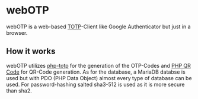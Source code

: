# webOTP

webOTP is a web-based [TOTP](https://en.wikipedia.org/wiki/Time-based_One-time_Password_algorithm)-Client like Google Authenticator but just in a browser.

## How it works
webOTP utilizes [php-totp](https://github.com/greymich/php-totp) for the generation of the OTP-Codes and [PHP QR Code](http://phpqrcode.sourceforge.net/) for QR-Code generation.
As for the database, a MariaDB databse is used but with PDO (PHP Data Object) almost every type of database can be used.
For password-hashing salted sha3-512 is used as it is more secure than sha2.
